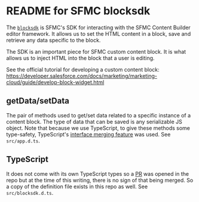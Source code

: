# README for SFMC blocksdk

The [`blocksdk`](https://github.com/salesforce-marketingcloud/blocksdk) is SFMC's SDK for interacting with the SFMC Content Builder editor framework.
It allows us to set the HTML content in a block, save and retrieve any data specific to the block.

The SDK is an important piece for SFMC custom content block. It is what allows us to inject HTML into the block that a user is editing.

See the official tutorial for developing a custom content block: https://developer.salesforce.com/docs/marketing/marketing-cloud/guide/develop-block-widget.html

## getData/setData

The pair of methods used to get/set data related to a specific instance of a content block. The type of data that can be saved is any serializable JS object.
Note that because we use TypeScript, to give these methods some type-safety, TypeScript's [interface merging feature](https://www.typescriptlang.org/docs/handbook/declaration-merging.html#merging-interfaces) was used. See `src/app.d.ts`.

## TypeScript

It does not come with its own TypeScript types so a [PR](https://github.com/salesforce-marketingcloud/blocksdk/pull/13) was opened in the repo but at the time of this writing, there is no sign of that being merged. So a copy of the definition file exists in this repo as well. See `src/blocksdk.d.ts`.
